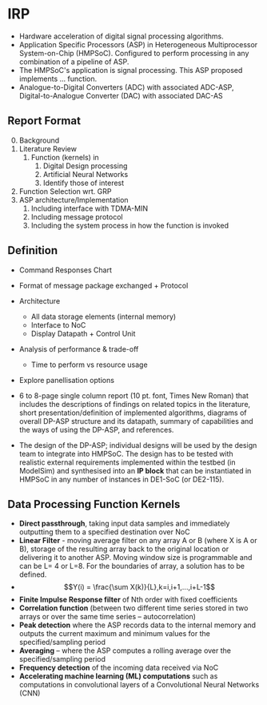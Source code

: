 # IRP
- Hardware acceleration of digital signal processing algorithms.
- Application Specific Processors (ASP) in Heterogeneous Multiprocessor System-on-Chip (HMPSoC). Configured to perform processing in any combination of a pipeline of ASP.
- The HMPSoC's application is signal processing. This ASP proposed implements ... function.
- Analogue-to-Digital Converters (ADC) with  associated ADC-ASP, Digital-to-Analogue Converter (DAC) with associated DAC-AS
## Report Format
0) Background
1) Literature Review
	1) Function (kernels) in
		1) Digital Design processing
		2) Artificial Neural Networks
		3) Identify those of interest
2) Function Selection wrt. GRP
3) ASP architecture/Implementation
	1) Including interface with TDMA-MIN
	2) Including message protocol
	3) Including the system process in how the function is invoked

## Definition
- Command Responses Chart
- Format of message package exchanged + Protocol
- Architecture
	- All data storage elements (internal memory)
	- Interface to NoC
	- Display Datapath + Control Unit
- Analysis of performance & trade-off
	- Time to perform vs resource usage
- Explore panellisation options

- 6 to 8-page single column report (10 pt. font, Times New Roman) that includes the  descriptions of findings on related topics in the literature, short presentation/definition of implemented algorithms, diagrams of overall DP-ASP structure and its datapath, summary of capabilities and the ways of using the DP-ASP, and references.  
- The design of the DP-ASP; individual designs will be used by the design team to integrate into HMPSoC. The design has to be tested with realistic external requirements implemented within the testbed (in ModelSim) and synthesised into an **IP block** that can be instantiated in HMPSoC in any number of instances in DE1-SoC (or DE2-115).

## Data Processing Function Kernels
- **Direct passthrough**, taking input data samples and immediately outputting them to a specified destination over NoC  
- **Linear Filter** - moving average filter on any array A or B (where X is A or B), storage of the resulting array back to  the original location or delivering it to another ASP. Moving window size is programmable and can be L= 4 or L=8. For the boundaries of array, a solution has to be defined.  
- $$Y(i) = \frac{\sum X(k)}{L},k=i,i+1,...,i+L-1$$
- **Finite Impulse Response filter** of Nth order with fixed coefficients  
- **Correlation function** (between two different time series stored in two arrays or over the same time series – autocorrelation)  
- **Peak detection** where the ASP records data to the internal memory and outputs the current maximum and minimum values for the specified/sampling period  
- **Averaging** – where the ASP computes a rolling average over the specified/sampling period  
- **Frequency detection** of the incoming data received via NoC  
- **Accelerating machine learning (ML) computations** such as computations in convolutional layers of a Convolutional Neural Networks (CNN)